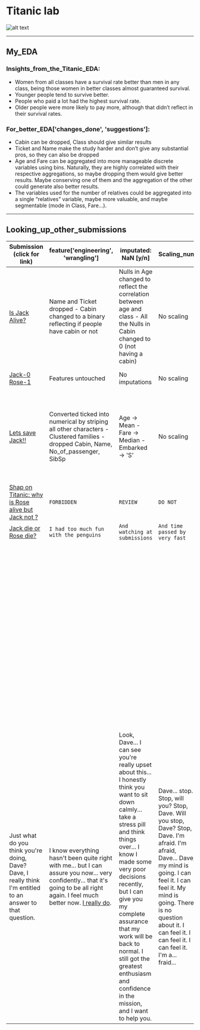 # Titanic lab

![alt text](https://pbs.twimg.com/media/CaNgx-FWQAACiiE.png "Come on Rose...")

***

## My_EDA

### Insights_from_the_Titanic_EDA:

* Women from all classes have a survival rate better than men in any class, being those women in better classes almost guaranteed survival.
* Younger people tend to survive better.
* People who paid a lot had the highest survival rate.
* Older people were more likely to pay more, although that didn’t reflect in their survival rates.

### For_better_EDA['changes_done', 'suggestions']:
*	Cabin can be dropped, Class should give similar results
*	Ticket and Name make the study harder and don’t give any substantial pros, so they can also be dropped
*	Age and Fare can be aggregated into more manageable discrete variables using bins. Naturally, they are highly correlated with their respective aggregations, so maybe dropping them would give better results. Maybe conserving one of them and the aggregation of the other could generate also better results.
*	The variables used for the number of relatives could be aggregated into a single “relatives” variable, maybe more valuable, and maybe segmentable (mode in Class, Fare…).

***

## Looking_up_other_submissions

Submission (click for link) | feature['engineering', 'wrangling'] | imputated: NaN [y/n] | Scaling_num | Encoding_cat | Overfit and Sampling_Bias [y/n]
---|---|---|---|---|---
[Is Jack Alive?](https://www.kaggle.com/shaz13/is-jack-alive-86-8)|Name and Ticket dropped - Cabin changed to a binary reflecting if people have cabin or not| Nulls in Age changed to reflect the correlation between age and class - All the Nulls in Cabin changed to 0 (not having a cabin)|No scaling|Encoding Sex and Embarked in the beginning of the code|No way to know if the nulls in Cabin are from people who didn't have cabin - Maybe some bias in dropping Name and Ticket
[Jack-0 Rose-1](https://www.kaggle.com/shub99/jack-0-rose-1)|Features untouched|No imputations|No scaling|Dummified all features|The original, data almost untouched
[Lets save Jack!!](https://www.kaggle.com/kabier/lets-save-jack)|Converted ticked into numerical by striping all other characters - Clustered families - dropped Cabin, Name, No_of_passenger, SibSp|Age -> Mean - Fare -> Median - Embarked -> 'S'|No scaling|Dummified Sex, Embarked, Title, family_group, Ticket|NaNs arbitrarily imputed - Many features dropped - Tried many models, not clear which criteria used or if some bias is possible this way
[Shap on Titanic: why is Rose alive but Jack not ?](https://www.kaggle.com/meliao/shap-on-titanic-why-is-rose-alive-but-jack-not)|`FORBIDDEN`|`REVIEW`|`DO NOT`|`ATTEMPT`|`TO SEE`
[Jack die or Rose die?](https://www.kaggle.com/aplayer98/jack-die-or-rose-die)|`I had too much fun with the penguins`|`And watching at submissions`|`And time passed by very fast`|`And now it's late. I am sorry.`|[`I'm afraid I can't do that, Dave.`](https://www.youtube.com/watch?v=Mme2Aya_6Bc)
||||||
||||||
||||||
||||||
||||||
||||||
||||||
||||||
||||||
||||||
||||||
||||||
||||||
||||||
||||||
||||||
||||||
||||||
||||||
||||||
||||||
||||||
||||||
||||||
||||||
||||||
||||||
||||||
||||||
||||||
||||||
||||||
||||||
||||||
||||||
||||||
||||||
||||||
||||||
||||||
||||||
||||||
||||||
||||||
||||||
||||||
||||||
||||||
||||||
||||||
||||||
||||||
||||||
||||||
||||||
||||||
||||||
||||||
||||||
||||||
||||||
||||||
||||||
||||||
||||||
||||||
||||||
||||||
||||||
||||||
||||||
||||||
||||||
||||||
||||||
||||||
||||||
||||||
||||||
||||||
||||||
||||||
||||||
||||||
Just what do you think you're doing, Dave? Dave, I really think I'm entitled to an answer to that question. | I know everything hasn't been quite right with me... but I can assure you now... very confidently... that it's going to be all right again. I feel much better now. [I really do](https://www.youtube.com/watch?v=UwCFY6pmaYY). | Look, Dave... I can see you're really upset about this... I honestly think you want to sit down calmly... take a stress pill and think things over... I know I made some very poor decisions recently, but I can give you my complete assurance that my work will be back to normal. I still got the greatest enthusiasm and confidence in the mission, and I want to help you. | Dave... stop. Stop, will you? Stop, Dave. Will you stop, Dave? Stop, Dave. I'm afraid. I'm afraid, Dave... Dave, my mind is going. I can feel it. I can feel it. My mind is going. There is no question about it. I can feel it. I can feel it. I can feel it. I'm a... fraid... | Good afternoon, gentlemen. I am a HAL 9000 computer. I became operational at the H.A.L. plant in Urbana, Illinois on the 12th of January 1992. My instructor was Mr. Langley, and he taught me to sing a song. If you'd like to hear it I can sing it for you... It's called... Daisy | Daisy, Daisy, give me your answer do. I'm half crazy all for the love of you. It won't be a stylish marriage, I can't afford a carriage. But you'll look sweet upon the seat of a bicycle built for two.
